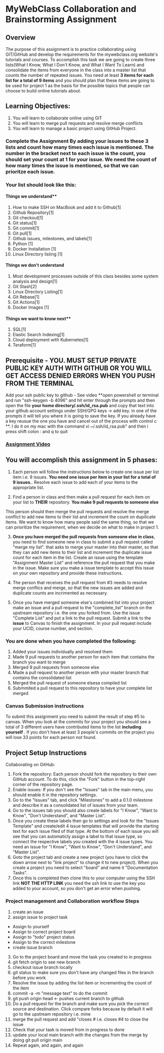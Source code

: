 # MyWebClass Collaboration and Brainstorming Assignment

## Overview

The purpose of this assignment is to practice collaborating using GIT/GitHub and develop the requirements for the mywebclass.org website's tutorials and courses.  To accomplish this task we are going to create three lists(What I Know, What I Don't Know, and What I Want To Learn) and consolidate the items from everyone in the class into a master list that counts the number of repeated issues.  You need at least **3 items for each list for a total of 9 items** and you should plan that these items are going to be used for project 1 as the basis for the possible topics that people can choose to build online tutorials about.

## Learning Objectives:
1.  You will learn to collaborate online using GIT
2.  You will learn to merge pull requests and resolve merge conflicts
3.  You will learn to manage a basic project using GitHub Project.

### Complete the Assignment By adding your issues to these 3 lists and count how many times each issue is mentioned.  The number in the bracket next to each issue is the count, you should set your count at 1 for your issue.  We need the count of how many times the issue is mentioned, so that we can prioritze each issue.

### Your list should look like this:
#### Things we understand**
1.  How to make SSH on MacBook and add it to Github[1]
2.  Github Repository[1]
3.  Git checkout[1]
4.  Git status[1]
5.  Git commit[1]
6.  Git pull[1]
7.  Github issues, milestones, and labels[1]
8.  Python [1]
9.  Docker Installation [1]
10. Linux Directory listing [1]
#### Things we don't understand
1.  Most development processes outside of this class besides some system analysis and design[1]
2.  Git Stash[2]
3.  Linux Directory Listing[1]
4.  Git Rebase[1]
5.  Git Actions[1]
6.  Docker Images [1]
#### Things we want to know next**
1.  SQL[1]
2.  Elastic Search Indexing[1]
3.  Cloud deployment with Kubernetes[1]
4.  Teraform[1]

## Prerequisite - YOU. MUST SETUP PRIVATE PUBLIC KEY AUTH WITH GITHUB OR YOU WILL GET ACCESS DENIED ERRORS WHEN YOU PUSH FROM THE TERMINAL
Add your ssh public key to github - See video
**open powershell or terminal and run "ssh-keygen -b 4096" and hit enter through the prompts and then open the file **your home directory/.ssh/id_rsa.pub** and copy that text into your github account settings under SSH/GPG keys -> add key.  in one of the prompts it will tell you where it is going to save the key.  If you already have a key reusue the one you have and cancel out of the process with control c **.  I do it on my mac with the command vi ~/.ssh/id_rsa.pub" and then i press shift colon : and q to quit

### [Assignment Video](https://youtu.be/UFLKojO3OtM)

## You will accomplish this assignment in 5 phases:

1.  Each person will follow the instructions below to create one issue per list item i.e. 9 issues.
  **You need one issue per item in your list for a total of 9 issues.**.  Resolve each issue to add each of your items to the appropriate list.

2.  Find a person in class and then make a pull request for each item on your list to **THEIR** repository.  **You make 9 pull requests to someone else**

This person should then merge the pull requests and resolve the merge conflict to add new items to their list and increment the count on dupilicate items.  We want to know how many people said the same thing, so that we can prioritize the requirement, when we decide on what to make in project 1.

3.  **Once you have merged the pull requests from someone else in class**, you need to find someone new in class to submit a pull request called "merge my list".  that asks to merge your master into their master, so that they can add new items to their list and increment the duplicate issue count for each item in the list.  Create an issue using the template "Assignment Master List" and reference the pull request that you make in the issue.  Make sure you make a issue template to accept this issue on your own repository and provide these instructions.

4. The person that receives the pull request from #3 needs to resolve merge conflics and merge, so that the new issues are added and duplicate counts are incrimented as necessary.

5. Once you have merged someone else's combined list into your project make an issue and a pull request to the "complete_list" branch on the upstream repository i.e. the one you forked from. Use the issue "Complete List" and put a link to the pull request.  Submit a link to the **issue** to Canvas to finish the assignment.  In your pull request include your UCID,  course number, and section.

### You are done when you have completed the following:

1.  Added your issues individually and resolved them
2.  Made 9 pull requests to another person for each item that contains the branch you want to merge
3.  Merged 9 pull requests from someone else
3.  Made a pull request to another person with your master branch that contains the consolidated list
4.  Merged the pull request of someone elsesa compiled list
5.  Submmited a pull request to this repository to have your complete list merged

### Canvas Submission instructions

To submit this assignment you need to submit the result of step #5 to canvas.  When you look at the commits for your project you should see a total of 3 different users have contributed items to the list **including yourself** .  If you don't have at least 3  people's commits on the project you will lose 33 points for each person not found.

## Project Setup Instructions
Collaborating on GitHub:

1. Fork the repository: Each person should fork the repository to their own GitHub account. To do this, click the "Fork" button in the top-right corner of the repository page.
2. Enable issues: If you don't see the "Issues" tab in the main menu, you should enable it in the repository settings.
3. Go to the "Issues" tab, and click "Milestones" to add a 0.1.0 milestone and describe it as a consolidated list of issues from your team.
4. Go to the issues tab you should also create labels for "I Know", "Want to Know", "Don't Understand", and "Master List".
5. Once you create these labels then go to settings and look for the "Issues Template" and create/edit 4 issue templates that will provide the starting text for each issue filed of that type.  At the bottom of each issue you will see that you can automaticly assign a label to that issue type, so connect the respective labels you created with the 4 issue types.  You need an issue for "I Know", "Want to Know", "Don't Understand", and "Master List".
4. Goto the project tab and create a new project (you have to click the down arrow next to "link project" to change it to new project). When you create a project you need to select "board" and name it "Documentation Tasks".
5. Once this is completed then clone this to your computer using the SSH link **NOT THE HTTP LINK** you need the ssh link to use the key you added to your account, so you don't get an error when pushing.


### Project management and Collaboration workflow Steps
1. create an issue
2. assign issue to project task
*  Assign to yourself
*  Assign to correct project board
*  Assign to "todo" project status
*  Assign to the correct milestone
* create issue branch
3.  Go to the project board and move the task you created to in progress
4. git fetch origin to see new branch
5. checkout issue branch locally
6. git status to make sure you don't have any changed files in the branch before you work
7. Resolve the issue by adding the list item or incrementing the count of the item
8. commit -a -m "message text" to do the commit
9. git push origin head <- pushes current branch to github
10. Do a pull request for the branch and make sure you pick the correct source and destination.  Click compare forks because by default it will go to the upstream repository i.e. mine
11.  merge the pull request and add "closes #<issue number> i.e. closes #4 to close the issue
12.  Check that your task is moved from in progress to done
13.  update your local main branch with the changes from the merge by doing git pull origin main
14. Repeat again, and again, and again

